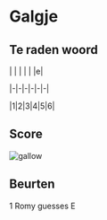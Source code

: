 # Galgje

## Te raden woord

| | | | | |e|

|-|-|-|-|-|-|

|1|2|3|4|5|6|

## Score
![gallow](./images/1.png)

## Beurten
1 Romy guesses E